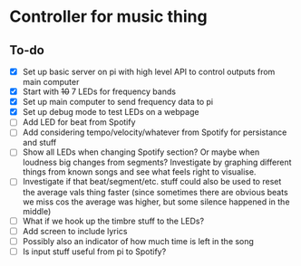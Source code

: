 # Controller for music thing

## To-do

- [x] Set up basic server on pi with high level API to control outputs from main computer
- [x] Start with ~~10~~ 7 LEDs for frequency bands
- [x] Set up main computer to send frequency data to pi
- [x] Set up debug mode to test LEDs on a webpage
- [ ] Add LED for beat from Spotify
- [ ] Add considering tempo/velocity/whatever from Spotify for persistance and stuff
- [ ] Show all LEDs when changing Spotify section? Or maybe when loudness big changes from segments? Investigate by graphing different things from known songs and see what feels right to visualise.
- [ ] Investigate if that beat/segment/etc. stuff could also be used to reset the average vals thing faster (since sometimes there are obvious beats we miss cos the average was higher, but some silence happened in the middle)
- [ ] What if we hook up the timbre stuff to the LEDs?
- [ ] Add screen to include lyrics
- [ ] Possibly also an indicator of how much time is left in the song
- [ ] Is input stuff useful from pi to Spotify?